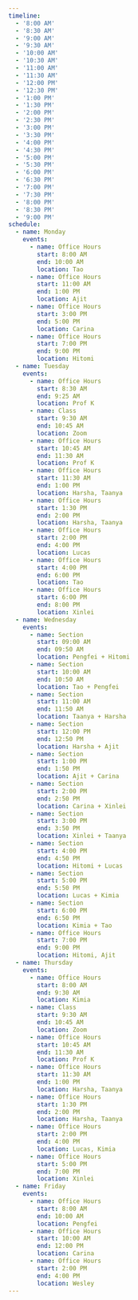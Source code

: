 ```yaml
---
timeline:
  - '8:00 AM'
  - '8:30 AM'
  - '9:00 AM'
  - '9:30 AM'
  - '10:00 AM'
  - '10:30 AM'
  - '11:00 AM'
  - '11:30 AM'
  - '12:00 PM'
  - '12:30 PM'
  - '1:00 PM'
  - '1:30 PM'
  - '2:00 PM'
  - '2:30 PM'
  - '3:00 PM'
  - '3:30 PM'
  - '4:00 PM'
  - '4:30 PM'
  - '5:00 PM'
  - '5:30 PM'
  - '6:00 PM'
  - '6:30 PM'
  - '7:00 PM'
  - '7:30 PM'
  - '8:00 PM'
  - '8:30 PM'
  - '9:00 PM'
schedule:
  - name: Monday
    events:
      - name: Office Hours
        start: 8:00 AM
        end: 10:00 AM
        location: Tao
      - name: Office Hours
        start: 11:00 AM
        end: 1:00 PM
        location: Ajit
      - name: Office Hours
        start: 3:00 PM
        end: 5:00 PM
        location: Carina
      - name: Office Hours
        start: 7:00 PM
        end: 9:00 PM
        location: Hitomi
  - name: Tuesday
    events:
      - name: Office Hours
        start: 8:30 AM
        end: 9:25 AM
        location: Prof K
      - name: Class
        start: 9:30 AM
        end: 10:45 AM
        location: Zoom
      - name: Office Hours
        start: 10:45 AM
        end: 11:30 AM
        location: Prof K
      - name: Office Hours
        start: 11:30 AM
        end: 1:00 PM
        location: Harsha, Taanya
      - name: Office Hours
        start: 1:30 PM
        end: 2:00 PM
        location: Harsha, Taanya
      - name: Office Hours
        start: 2:00 PM
        end: 4:00 PM
        location: Lucas
      - name: Office Hours
        start: 4:00 PM
        end: 6:00 PM
        location: Tao
      - name: Office Hours
        start: 6:00 PM
        end: 8:00 PM
        location: Xinlei
  - name: Wednesday
    events:
      - name: Section
        start: 09:00 AM
        end: 09:50 AM
        location: Pengfei + Hitomi
      - name: Section
        start: 10:00 AM
        end: 10:50 AM
        location: Tao + Pengfei
      - name: Section
        start: 11:00 AM
        end: 11:50 AM
        location: Taanya + Harsha
      - name: Section
        start: 12:00 PM
        end: 12:50 PM
        location: Harsha + Ajit
      - name: Section
        start: 1:00 PM
        end: 1:50 PM
        location: Ajit + Carina
      - name: Section
        start: 2:00 PM
        end: 2:50 PM
        location: Carina + Xinlei
      - name: Section
        start: 3:00 PM
        end: 3:50 PM
        location: Xinlei + Taanya
      - name: Section
        start: 4:00 PM
        end: 4:50 PM
        location: Hitomi + Lucas
      - name: Section
        start: 5:00 PM
        end: 5:50 PM
        location: Lucas + Kimia
      - name: Section
        start: 6:00 PM
        end: 6:50 PM
        location: Kimia + Tao
      - name: Office Hours
        start: 7:00 PM
        end: 9:00 PM
        location: Hitomi, Ajit
  - name: Thursday
    events:
      - name: Office Hours
        start: 8:00 AM
        end: 9:30 AM
        location: Kimia
      - name: Class
        start: 9:30 AM
        end: 10:45 AM
        location: Zoom
      - name: Office Hours
        start: 10:45 AM
        end: 11:30 AM
        location: Prof K
      - name: Office Hours
        start: 11:30 AM
        end: 1:00 PM
        location: Harsha, Taanya
      - name: Office Hours
        start: 1:30 PM
        end: 2:00 PM
        location: Harsha, Taanya
      - name: Office Hours
        start: 2:00 PM
        end: 4:00 PM
        location: Lucas, Kimia
      - name: Office Hours
        start: 5:00 PM
        end: 7:00 PM
        location: Xinlei
  - name: Friday
    events:
      - name: Office Hours
        start: 8:00 AM
        end: 10:00 AM
        location: Pengfei
      - name: Office Hours
        start: 10:00 AM
        end: 12:00 PM
        location: Carina
      - name: Office Hours
        start: 2:00 PM
        end: 4:00 PM
        location: Wesley
---
```

